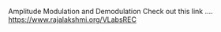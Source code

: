 Amplitude Modulation and Demodulation
 Check out this link ....
https://www.rajalakshmi.org/VLabsREC

